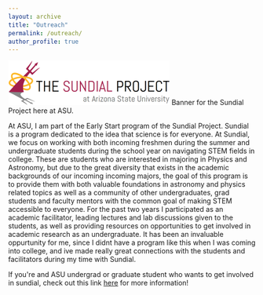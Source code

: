 ```yaml
---
layout: archive
title: "Outreach"
permalink: /outreach/
author_profile: true
---  
```



![sundial](../images/sundial.jpg "Sundial") 
Banner for the Sundial Project here at ASU.


At ASU, I am part of the Early Start program of the Sundial Project. Sundial is a program dedicated to the idea that science is for everyone. At Sundial, we focus on working with both incoming freshmen during the summer and undergraduate students during the school year on navigating STEM fields in college. These are students who are interested in majoring in Physics and Astronomy, but due to the great diversity that exists in the academic backgrounds of our incoming incoming majors, the goal of this program is to provide them with both valuable foundations in astronomy and physics related topics as well as a community of other undergraduates, grad students and faculty mentors with the common goal of making STEM accessible to everyone. For the past two years I participated as an academic facilitator, leading lectures and lab discussions given to the students, as well as providing resources on opportunities to get involved in academic research as an undergraduate. It has been an invaluable oppurtunity for me, since I didnt have a program like this when I was coming into college, and ive made really great connections with the students and facilitators during my time with Sundial.

If you're and ASU undergrad or graduate student who wants to get involved in sundial, check out this link [here](https://physics.asu.edu/sundial) for more information!
